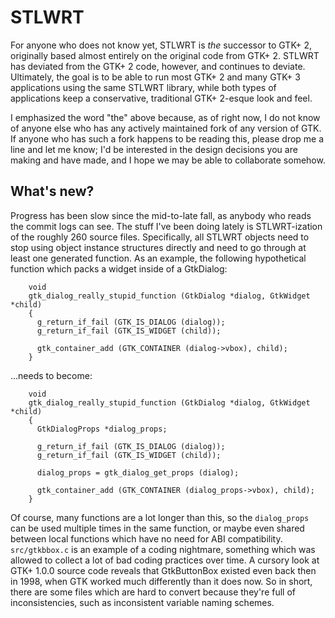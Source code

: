 # STLWRT

For anyone who does not know yet, STLWRT is *the* successor to GTK+ 2,
originally based almost entirely on the original code from GTK+ 2.  STLWRT
has deviated from the GTK+ 2 code, however, and continues to deviate.
Ultimately, the goal is to be able to run most GTK+ 2 and many GTK+ 3
applications using the same STLWRT library, while both types of applications
keep a conservative, traditional GTK+ 2-esque look and feel.

I emphasized the word "the" above because, as of right now, I do not know of
anyone else who has any actively maintained fork of any version of GTK.
If anyone who has such a fork happens to be reading this, please drop me
a line and let me know; I'd be interested in the design decisions you are
making and have made, and I hope we may be able to collaborate somehow.

## What's new?

Progress has been slow since the mid-to-late fall, as anybody who reads the
commit logs can see.  The stuff I've been doing lately is STLWRT-ization of
the roughly 260 source files.  Specifically, all STLWRT objects need to stop
using object instance structures directly and need to go through at least one
generated function.  As an example, the following hypothetical function
which packs a widget inside of a GtkDialog:

        void
        gtk_dialog_really_stupid_function (GtkDialog *dialog, GtkWidget *child)
        {
          g_return_if_fail (GTK_IS_DIALOG (dialog));
          g_return_if_fail (GTK_IS_WIDGET (child));
        
          gtk_container_add (GTK_CONTAINER (dialog->vbox), child);
        }

...needs to become:

        void
        gtk_dialog_really_stupid_function (GtkDialog *dialog, GtkWidget *child)
        {
          GtkDialogProps *dialog_props;
        
          g_return_if_fail (GTK_IS_DIALOG (dialog));
          g_return_if_fail (GTK_IS_WIDGET (child));
        
          dialog_props = gtk_dialog_get_props (dialog);
        
          gtk_container_add (GTK_CONTAINER (dialog_props->vbox), child);
        }

Of course, many functions are a lot longer than this, so the `dialog_props` can
be used multiple times in the same function, or maybe even shared between local
functions which have no need for ABI compatibility.  `src/gtkbbox.c` is an
example of a coding nightmare, something which was allowed to collect a lot of
bad coding practices over time.  A cursory look at GTK+ 1.0.0 source code
reveals that GtkButtonBox existed even back then in 1998, when GTK worked much
differently than it does now.  So in short, there are some files which are hard
to convert because they're full of inconsistencies, such as inconsistent
variable naming schemes.
